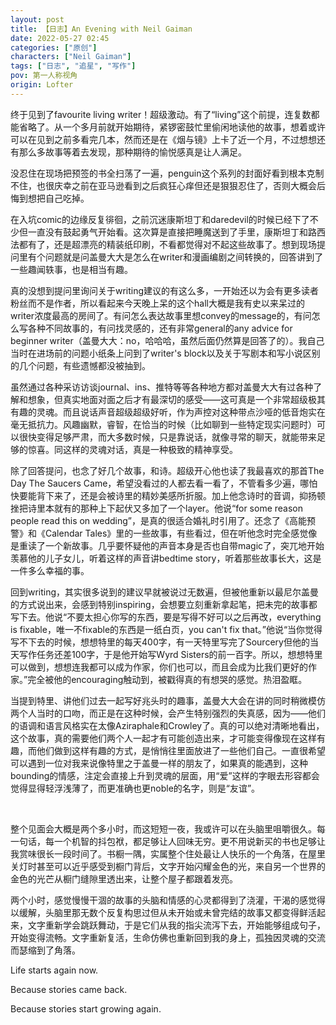 ```yaml
---
layout: post
title: 【日志】An Evening with Neil Gaiman
date: 2022-05-27 02:45
categories: ["原创"]
characters: ["Neil Gaiman"]
tags: ["日志", "追星", "写作"]
pov: 第一人称视角
origin: Lofter
---
```


终于见到了favourite living writer！超级激动。有了“living”这个前提，连复数都能省略了。从一个多月前就开始期待，紧锣密鼓忙里偷闲地读他的故事，想着或许可以在见到之前多看完几本，然而还是在《烟与镜》上卡了近一个月，不过想想还有那么多故事等着去发现，那种期待的愉悦感真是让人满足。

没忍住在现场把预签的书全扫荡了一遍，penguin这个系列的封面好看到根本克制不住，也很庆幸之前在亚马逊看到之后疯狂心痒但还是狠狠忍住了，否则大概会后悔到想把自己吃掉。

在入坑comic的边缘反复徘徊，之前沉迷康斯坦丁和daredevil的时候已经下了不少但一直没有鼓起勇气开始看。这次算是直接把睡魔送到了手里，康斯坦丁和路西法都有了，还是超漂亮的精装纸印刷，不看都觉得对不起这些故事了。想到现场提问里有个问题就是问盖曼大大是怎么在writer和漫画编剧之间转换的，回答讲到了一些趣闻轶事，也是相当有趣。

真的没想到提问里询问关于writing建议的有这么多，一开始还以为会有更多读者粉丝而不是作者，所以看起来今天晚上呆的这个hall大概是我有史以来呆过的writer浓度最高的房间了。有问怎么表达故事里想convey的message的，有问怎么写各种不同故事的，有问找灵感的，还有非常general的any advice for beginner writer（盖曼大大：no，哈哈哈，虽然后面仍然算是回答了的）。我自己当时在进场前的问题小纸条上问到了writer's block以及关于写剧本和写小说区别的几个问题，有些遗憾都没被抽到。

虽然通过各种采访访谈journal、ins、推特等等各种地方都对盖曼大大有过各种了解和想象，但真实地面对面之后才有最深切的感受——这可真是一个非常超级极其有趣的灵魂。而且说话声音超级超级好听，作为声控对这种带点沙哑的低音炮实在毫无抵抗力。风趣幽默，睿智，在恰当的时候（比如聊到一些特定现实问题时）可以很快变得足够严肃，而大多数时候，只是靠说话，就像寻常的聊天，就能带来足够的惊喜。同这样的灵魂对话，真是一种极致的精神享受。

除了回答提问，也念了好几个故事，和诗。超级开心他也读了我最喜欢的那首The Day The Saucers Came，希望没看过的人都去看一看了，不管看多少遍，哪怕快要能背下来了，还是会被诗里的精妙美感所折服。加上他念诗时的音调，抑扬顿挫把诗里本就有的那种上下起伏又多加了一个layer。他说“for some reason people read this on wedding”，是真的很适合婚礼时引用了。还念了《高能预警》和《Calendar Tales》里的一些故事，有些看过，但在听他念时完全感觉像是重读了一个新故事。几乎要怀疑他的声音本身是否也自带magic了，突兀地开始羡慕他的儿子女儿，听着这样的声音讲bedtime story，听着那些故事长大，这是一件多么幸福的事。

回到writing，其实很多说到的建议早就被说过无数遍，但被他重新以最尼尔盖曼的方式说出来，会感到特别inspiring，会想要立刻重新拿起笔，把未完的故事都写下去。他说“不要太担心你写的东西，要是写得不好可以之后再改，everything is fixable，唯一不fixable的东西是一纸白页，you can't fix that。”他说“当你觉得写不下去的时候，想想特里的每天400字，有一天特里写完了Sourcery但他的当天写作任务还差100字，于是他开始写Wyrd Sisters的前一百字。所以，想想特里可以做到，想想连我都可以成为作家，你们也可以，而且会成为比我们更好的作家。”完全被他的encouraging触动到，被戳得真的有想哭的感觉。热泪盈眶。

当提到特里、讲他们过去一起写好兆头时的趣事，盖曼大大会在讲的同时稍微模仿两个人当时的口吻，而正是在这种时候，会产生特别强烈的失真感，因为——他们的语调和语言风格实在太像Aziraphale和Crowley了。真的可以绝对清晰地看出，这个故事，真的需要他们两个人一起才有可能创造出来，才可能变得像现在这样有趣，而他们做到这样有趣的方式，是悄悄往里面放进了一些他们自己。一直很希望可以遇到一位对我来说像特里之于盖曼一样的朋友了，如果真的能遇到，这种bounding的情感，注定会直接上升到灵魂的层面，用“爱”这样的字眼去形容都会觉得显得轻浮浅薄了，而更准确也更noble的名字，则是“友谊”。

<br>

整个见面会大概是两个多小时，而这短短一夜，我或许可以在头脑里咀嚼很久。每一句话，每一个机智的抖包袱，都足够让人回味无穷。更不用说新买的书也足够让我赏味很长一段时间了。书橱一隅，实属整个住处最让人快乐的一个角落，在屋里关灯时甚至可以近乎感受到橱门背后，文字开始闪耀金色的光，来自另一个世界的金色的光芒从橱门缝隙里透出来，让整个屋子都跟着发亮。

两个小时，感觉慢慢干涸的故事的头脑和情感的心灵都得到了浇灌，干渴的感觉得以缓解，头脑里那无数个反复构思过但从未开始或未曾完结的故事又都变得鲜活起来，文字重新学会跳跃舞动，于是它们从我的指尖流泻下去，开始能够组成句子，开始变得流畅。文字重新复活，生命仿佛也重新回到我的身上，孤独因灵魂的交流而瑟缩到了角落。

Life starts again now.

Because stories came back.

Because stories start growing again.
